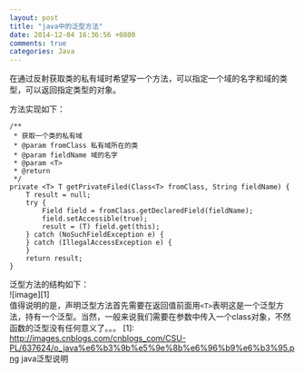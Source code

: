 ```yaml
---
layout: post
title: "java中的泛型方法"
date: 2014-12-04 16:36:56 +0800
comments: true
categories: Java
---
```

在通过反射获取类的私有域时希望写一个方法，可以指定一个域的名字和域的类型，可以返回指定类型的对象。
<!--more-->
方法实现如下：

    /**
     * 获取一个类的私有域
     * @param fromClass 私有域所在的类
     * @param fieldName 域的名字
     * @param <T>
     * @return
     */
    private <T> T getPrivateFiled(Class<T> fromClass, String fieldName) {
        T result = null;
        try {
            Field field = fromClass.getDeclaredField(fieldName);
            field.setAccessible(true);
            result = (T) field.get(this);
        } catch (NoSuchFieldException e) {
        } catch (IllegalAccessException e) {
        }
        return result;
    }
    
泛型方法的结构如下：<br />
![image][1]
<br />
值得说明的是，声明泛型方法首先需要在返回值前面用`<T>`表明这是一个泛型方法，持有一个泛型。当然，一般来说我们需要在参数中传入一个class对象，不然函数的泛型没有任何意义了。。。
[1]: http://images.cnblogs.com/cnblogs_com/CSU-PL/637624/o_java%e6%b3%9b%e5%9e%8b%e6%96%b9%e6%b3%95.png java泛型说明